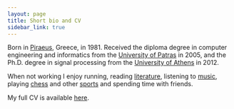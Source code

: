 ```yaml
---
layout: page
title: Short bio and CV
sidebar_link: true
---
```


Born in [Piraeus](http://www.youtube.com/watch?v=YCFXGanTx4A "link"), Greece, in 1981. Received the diploma degree in computer engineering and informatics from the [University of Patras](https://www.ceid.upatras.gr/en "link") in 2005, and the Ph.D. degree in signal processing from the [University of Athens](https://www.ceid.upatras.gr/en "link") in 2012.

When not working I enjoy running, reading [literature](https://www.goodreads.com/book/show/6918862?from_search=true), listening to [music](http://www.youtube.com/watch?v=Vxvavq7cT3s "link"), playing [chess](http://www.youtube.com/watch?v=wPm9k6ul9EI "link") and other [sports](http://www.youtube.com/watch?v=riR_SyhvB6s "link") and spending time with friends.

My full CV is available [here](https://themelis.github.io/shared/cv_themelis.pdf "cv").

